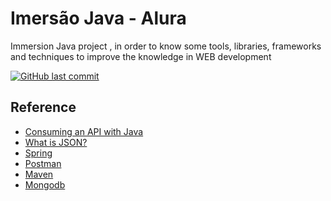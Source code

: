 # Imersão Java - Alura



Immersion Java project , in order to know some tools, libraries, frameworks and techniques to improve the knowledge in WEB development

[![GitHub last commit](https://img.shields.io/github/last-commit/google/skia.svg?style=flat)]()


## Reference

 - [Consuming an API with Java](https://www.alura.com.br/imersao-java/aula01-consumindo-api-com-java)
 - [What is JSON?](https://www.alura.com.br/artigos/o-que-e-json)
 - [Spring](https://spring.io/)
 - [Postman](https://www.postman.com/)
 - [Maven](https://maven.apache.org/download.cgi)
 - [Mongodb](https://www.mongodb.com/cloud/atlas/register)
 

